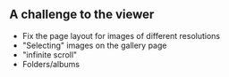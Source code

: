 
## A challenge to the viewer

- Fix the page layout for images of different resolutions
- "Selecting" images on the gallery page
- "infinite scroll"
- Folders/albums
